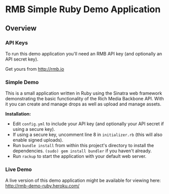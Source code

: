 # RMB Simple Ruby Demo Application

## Overview

### API Keys

To run this demo application you'll need an RMB API key (and optionally an API secret key). 

Get yours from <http://rmb.io>

### Simple Demo

This is a small application written in Ruby using the Sinatra web framework demonstrating the basic functionality of the Rich Media Backbone API. With it you can create and manage drops as well as upload and manage assets.

**Installation:**

* Edit `config.yml` to include your API key (and optionally your API secret if using a secure key).
* If using a secure key, uncomment line 8 in `initializer.rb` (this will also enable signed uploads).
* Run `bundle install` from within this project's directory to install the dependencies. `(sudo) gem install bundler` if you haven't already.
* Run `rackup` to start the application with your default web server.

### Live Demo

A live version of this demo application might be available for viewing here: <http://rmb-demo-ruby.heroku.com/>
